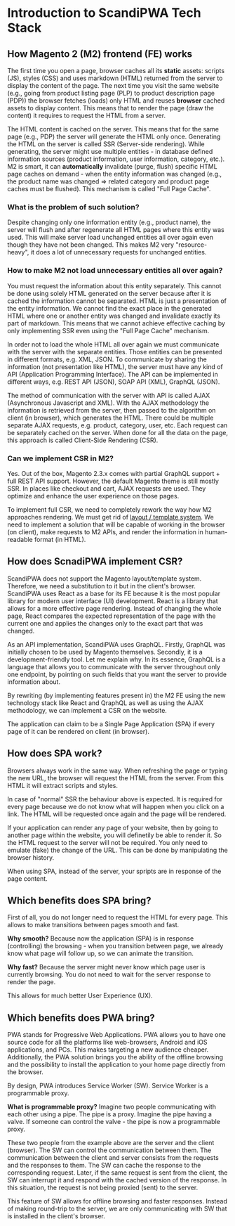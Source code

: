 # Introduction to ScandiPWA Tech Stack 

## How Magento 2 (M2) frontend (FE) works

The first time you open a page, browser caches all its **static** assets: scripts (JS), styles (CSS) and uses markdown (HTML) returned from the server to display the content of the page. The next time you visit the same website (e.g., going from product listing page (PLP) to product description page (PDP)) the browser fetches (loads) only HTML and reuses **browser** cached assets to display content. This means that to render the page (draw the content) it requires to request the HTML from a server. 

The HTML content is cached on the server. This means that for the same page (e.g., PDP) the server will generate the HTML only once. Generating the HTML on the server is called SSR (Server-side rendering). While generating, the server might use multiple entities - in database defined information sources (product information, user information, category, etc.). M2 is smart, it can **automatically** invalidate (purge, flush) specific HTML page caches on demand - when the entity information was changed (e.g., the product name was changed => related category and product page caches must be flushed). This mechanism is called "Full Page Cache". 

### What is the problem of such solution? 

Despite changing only one information entity (e.g., product name), the server will flush and after regenerate all HTML pages where this entity was used. This will make server load unchanged entities all over again even though they have not been changed. This makes M2 very "resource-heavy", it does a lot of unnecessary requests for unchanged entities. 

### How to make M2 not load unnecessary entities all over again? 

You must request the information about this entity separately. This cannot be done using solely HTML generated on the server because after it is cached the information cannot be separated. HTML is just a presentation of the entity information. We cannot find the exact place in the generated HTML where one or another entity was changed and invalidate exactly its part of markdown. This means that we cannot achieve effective caching by only implementing SSR even using the "Full Page Cache" mechanism. 

In order not to load the whole HTML all over again we must communicate with the server with the separate entities. Those entities can be presented in different formats, e.g. XML, JSON. To communicate by sharing the information (not presentation like HTML), the server must have any kind of API (Application Programming Interface). The API can be implemented in different ways, e.g. REST API (JSON), SOAP API (XML), GraphQL (JSON). 

The method of communication with the server with API is called AJAX (Asynchronous Javascript and XML). With the AJAX methodology the information is retrieved from the server, then passed to the algorithm on client (in browser), which generates the HTML. There could be multiple separate AJAX requests, e.g. product, category, user, etc. Each request can be separately cached on the server. When done for all the data on the page, this approach is called Client-Side Rendering (CSR). 

### Can we implement CSR in M2?

Yes. Out of the box, Magento 2.3.x comes with partial GraphQL support + full REST API support. However, the default Magento theme is still mostly SSR. In places like checkout and cart, AJAX requests are used. They optimize and enhance the user experience on those pages. 

To implement full CSR, we need to completely rework the way how M2 approaches rendering. We must get rid of [layout / template system](). We need to implement a solution that will be capable of working in the browser (on client), make requests to M2 APIs, and render the information in human-readable format (in HTML). 


## How does ScnadiPWA implement CSR?

ScandiPWA does not support the Magento layout/template system. Therefore, we need a substitution to it but in the client's browser. ScandiPWA uses React as a base for its FE because it is the most popular library for modern user interface (UI) development. React is a library that allows for a more effective page rendering. Instead of changing the whole page, React compares the expected representation of the page with the current one and applies the changes only to the exact part that was changed. 

As an API implementation, ScandiPWA uses GraphQL. Firstly, GraphQL was initially chosen to be used by Magento themselves. Secondly, it is a development-friendly tool. Let me explain why. In its essence, GraphQL is a language that allows you to communicate with the server throughout only one endpoint, by pointing on such fields that you want the server to provide information about. 

By rewriting (by implementing features present in) the M2 FE using the new technology stack like React and QraphQL as well as using the AJAX methodology, we can implement a CSR on the website. 

The application can claim to be a Single Page Application (SPA) if every page of it can be rendered on client (in browser). 

## How does SPA work?

Browsers always work in the same way. When refreshing the page or typing the new URL, the browser will request the HTML from the server. From this HTML it will extract scripts and styles. 

In case of "normal" SSR the behaviour above is expected. It is required for every page because we do not know what will happen when you click on a link. The HTML will be requested once again and the page will be rendered. 

If your application can render any page of your website, then by going to another page within the website, you will definetily be able to render it. So the HTML request to the server will not be required. You only need to emulate (fake) the change of the URL. This can be done by manipulating the browser history.

When using SPA, instead of the server, your spripts are in response of the page content. 

## Which benefits does SPA bring? 

First of all, you do not longer need to request the HTML for every page. This allows to make transitions between pages smooth and fast.

**Why smooth?** Because now the application (SPA) is in response (controlling) the browsing - when you transition between page, we already know what page will follow up, so we can animate the transition.

**Why fast?** Because the server might never know which page user is currently browsing. You do not need to wait for the server response to render the page.

This allows for much better User Experience (UX). 

## Which benefits does PWA bring? 

PWA stands for Progressive Web Applications. PWA allows you to have one source code for all the platforms like web-browsers, Android and iOS applications, and PCs. This makes targeting a new audience cheaper. Additionally, the PWA solution brings you the ability of the offline browsing and the possibility to install the application to your home page directly from the browser. 

By design, PWA introduces Service Worker (SW). Service Worker is a programmable proxy. 

**What is programmable proxy?** Imagine two people communicating with each other using a pipe. The pipe is a proxy. Imagine the pipe having a valve. If someone can control the valve - the pipe is now a programmable proxy. 

These two people from the example above are the server and the client (browser). The SW can control the communication between them. The communication between the client and server consists from the requests and the responses to them. The SW can cache the response to the corresponding request. Later, if the same request is sent from the client, the SW can interrupt it and respond with the cached version of the response. In this situation, the request is not being proxied (sent) to the server.

This feature of SW allows for offline browsing and faster responses. Instead of making round-trip to the server, we are only communicating with SW that is installed in the client's browser. 



